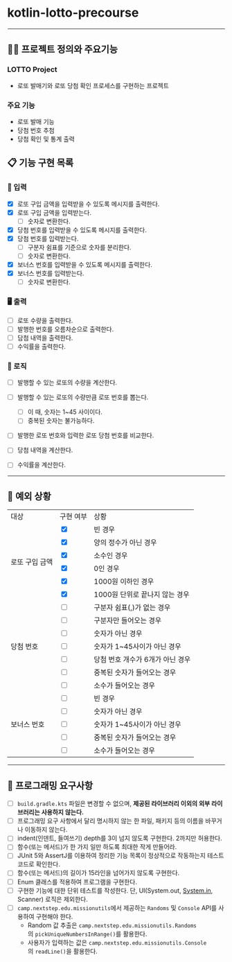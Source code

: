 # kotlin-lotto-precourse

<hr style="border: 1.5px solid white;">

## 🧑‍💻 프로젝트 정의와 주요기능

### LOTTO Project
- 로또 발매기와 로또 당첨 확인 프로세스를 구현하는 프로젝트

### 주요 기능
- 로또 발매 기능
- 당첨 번호 추첨
- 당첨 확인 및 통계 출력

## 📋 기능 구현 목록

### 🙋 입력

- [X]  로또 구입 금액을 입력받을 수 있도록 메시지를 출력한다.
- [X]  로또 구입 금액을 입력받는다.
    - [ ]  숫자로 변환한다.
- [X]  당첨 번호를 입력받을 수 있도록 메시지를 출력한다.
- [X]  당첨 번호를 입력받는다.
    - [ ]  구분자 쉼표를 기준으로 숫자를 분리한다.
    - [ ]  숫자로 변환한다.
- [X]  보너스 번호를 입력받을 수 있도록 메시지를 출력한다.
- [X]  보너스 번호를 입력받는다.
    - [ ]  숫자로 변환한다.

### 🖥 출력

- [ ]  로또 수량을 출력한다.
- [ ]  발행한 번호를 오름차순으로 출력한다.
- [ ]  담첨 내역을 출력한다.
- [ ]  수익률을 출력한다.

### 🌈 로직

- [ ]  발행할 수 있는 로또의 수량을 계산한다.
- [ ]  발행할 수 있는 로또의 수량만큼 로또 번호를 뽑는다.
    - [ ]  이 때, 숫자는 1~45 사이이다.
    - [ ]  중복된 숫자는 불가능하다.
- [ ]  발행한 로또 번호와 입력한 로또 당첨 번호를 비교한다.
- [ ]  당첨 내역을 계산한다.
- [ ]  수익률을 계산한다.


<hr style="border: 1px solid white;">

## 🚫 예외 상황
<table>
   <tr>
      <td>대상</td>
      <td>구현 여부</td>
      <td>상황</td>
   </tr>
    <tr>
      <td rowspan="6">로또 구입 금액</td>
      <td><input type="checkbox" checked></td>
      <td>빈 경우</td>
    </tr>
    <tr>
      <td><input type="checkbox" checked></td>
      <td>양의 정수가 아닌 경우</td>
    </tr>
<tr>
      <td><input type="checkbox" checked></td>
      <td>소수인 경우</td>
    </tr>
   <tr>
      <td><input type="checkbox" checked></td>
      <td>0인 경우</td>
    </tr>
   <tr>
      <td><input type="checkbox" checked></td>
      <td>1000원 이하인 경우</td>
    </tr>
   <tr>
      <td><input type="checkbox" checked></td>
      <td>1000원 단위로 끝나지 않는 경우</td>
   </tr>
    <tr>
      <td rowspan="7">당첨 번호</td>
      <td><input type="checkbox"></td>
      <td>구분자 쉼표(,)가 없는 경우</td>
    </tr>
    <tr>
      <td><input type="checkbox"></td>
      <td>구분자만 들어오는 경우</td>
    </tr>
   <tr>
      <td><input type="checkbox"></td>
      <td>숫자가 아닌 경우</td>
    </tr>
   <tr>
      <td><input type="checkbox"></td>
      <td>숫자가 1~45사이가 아닌 경우</td>
   </tr>
 <tr>
      <td><input type="checkbox"></td>
      <td>당첨 번호 개수가 6개가 아닌 경우</td>
   </tr>

 <tr>
      <td><input type="checkbox"></td>
      <td>중복된 숫자가 들어오는 경우</td>
   </tr>
 <tr>
      <td><input type="checkbox"></td>
      <td>소수가 들어오는 경우 </td>
   </tr>
      <td rowspan="5">보너스 번호</td>
      <td><input type="checkbox"></td>
      <td>빈 경우</td>
    </tr>
   <tr>
      <td><input type="checkbox"></td>
      <td>숫자가 아닌 경우</td>
    </tr>
   <tr>
      <td><input type="checkbox"></td>
      <td>숫자가 1~45사이가 아닌 경우</td>
   </tr>
 <tr>
      <td><input type="checkbox"></td>
      <td>중복된 숫자가 들어오는 경우</td>
   </tr>
 <tr>
      <td><input type="checkbox"></td>
      <td>소수가 들어오는 경우 </td>
   </tr>
</table>


<hr style="border: 1px solid white;">

## 📌 프로그래밍 요구사항

- [ ]  `build.gradle.kts` 파일은 변경할 수 없으며, **제공된 라이브러리 이외의 외부 라이브러리는 사용하지 않는다.**
- [ ]  프로그래밍 요구 사항에서 달리 명시하지 않는 한 파일, 패키지 등의 이름을 바꾸거나 이동하지 않는다.
- [ ]  indent(인덴트, 들여쓰기) depth를 3이 넘지 않도록 구현한다. 2까지만 허용한다.
- [ ]  함수(또는 메서드)가 한 가지 일만 하도록 최대한 작게 만들어라.
- [ ]  JUnit 5와 AssertJ를 이용하여 정리한 기능 목록이 정상적으로 작동하는지 테스트 코드로 확인한다.
- [ ]  함수(또는 메서드)의 길이가 15라인을 넘어가지 않도록 구현한다.
- [ ]  Enum 클래스를 적용하여 프로그램을 구현한다.
- [ ]  구현한 기능에 대한 단위 테스트를 작성한다. 단, UI(System.out, [System.in](http://system.in/), Scanner) 로직은 제외한다.
- [ ]  `camp.nextstep.edu.missionutils`에서 제공하는 `Randoms` 및 `Console` API를 사용하여 구현해야 한다.
   - Random 값 추출은 `camp.nextstep.edu.missionutils.Randoms`의 `pickUniqueNumbersInRange()`를 활용한다.
   - 사용자가 입력하는 값은 `camp.nextstep.edu.missionutils.Console`의 `readLine()`을 활용한다.